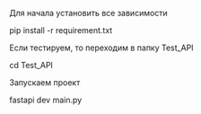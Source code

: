 Для начала установить все зависимости

pip install -r requirement.txt

Если тестируем, то переходим в папку Test_API

cd Test_API

Запускаем проект

fastapi dev main.py
